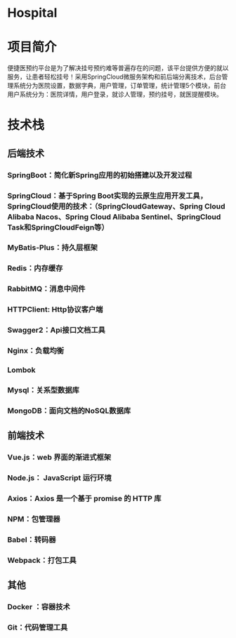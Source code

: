 # Hospital
# 项目简介
便捷医预约平台是为了解决挂号预约难等普遍存在的问题，该平台提供方便的就以服务，让患者轻松挂号！采用SpringCloud微服务架构和前后端分离技术，后台管理系统分为医院设置，数据字典，用户管理，订单管理，统计管理5个模块，前台用户系统分为：医院详情，用户登录，就诊人管理，预约挂号，就医提醒模块。
# 技术栈
## 后端技术
### SpringBoot：简化新Spring应用的初始搭建以及开发过程
### SpringCloud：基于Spring Boot实现的云原生应用开发工具，SpringCloud使用的技术：（SpringCloudGateway、Spring Cloud Alibaba Nacos、Spring Cloud Alibaba Sentinel、SpringCloud Task和SpringCloudFeign等）
### MyBatis-Plus：持久层框架
### Redis：内存缓存
### RabbitMQ：消息中间件
### HTTPClient: Http协议客户端
### Swagger2：Api接口文档工具
### Nginx：负载均衡
### Lombok
### Mysql：关系型数据库
### MongoDB：面向文档的NoSQL数据库
## 前端技术
### Vue.js：web 界面的渐进式框架
### Node.js： JavaScript 运行环境
### Axios：Axios 是一个基于 promise 的 HTTP 库
### NPM：包管理器
### Babel：转码器
### Webpack：打包工具
## 其他
### Docker	：容器技术
### Git：代码管理工具 

